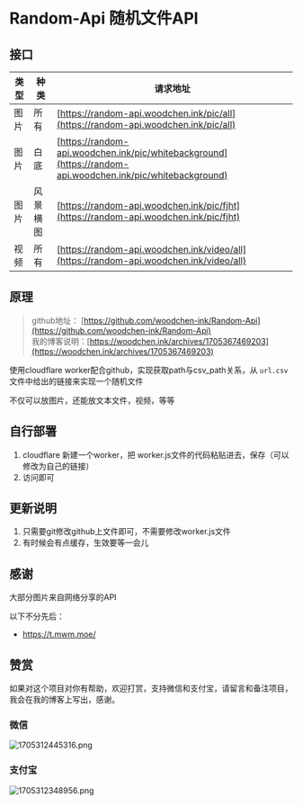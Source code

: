 # Random-Api 随机文件API

## 接口

| 类型  | 种类     | 请求地址   | 
| ---- | ---------- | ---------------- | 
| 图片 | 所有     | [https://random-api.woodchen.ink/pic/all](https://random-api.woodchen.ink/pic/all) |
| 图片 | 白底   | [https://random-api.woodchen.ink/pic/whitebackground](https://random-api.woodchen.ink/pic/whitebackground) |
| 图片 | 风景横图 | [https://random-api.woodchen.ink/pic/fjht](https://random-api.woodchen.ink/pic/fjht) |
| 视频 | 所有 | [https://random-api.woodchen.ink/video/all](https://random-api.woodchen.ink/video/all) |


## 原理

> github地址： [https://github.com/woodchen-ink/Random-Api](https://github.com/woodchen-ink/Random-Api)  
> 我的博客说明：[https://woodchen.ink/archives/1705367469203](https://woodchen.ink/archives/1705367469203)

使用cloudflare worker配合github，实现获取path与csv_path关系，从 `url.csv` 文件中给出的链接来实现一个随机文件

不仅可以放图片，还能放文本文件，视频，等等

## 自行部署
                
1. cloudflare 新建一个worker，把 worker.js文件的代码粘贴进去，保存（可以修改为自己的链接）
2. 访问即可

## 更新说明

1. 只需要git修改github上文件即可，不需要修改worker.js文件
2. 有时候会有点缓存，生效要等一会儿


## 感谢
                
大部分图片来自网络分享的API
                
以下不分先后：
                
* https://t.mwm.moe/
                


## 赞赏

如果对这个项目对你有帮助，欢迎打赏，支持微信和支付宝，请留言和备注项目，我会在我的博客上写出，感谢。

### 微信

![1705312445316.png](https://cdn-img-r2.czl.net/2024/01/15/65a501199193b.png)

### 支付宝

![1705312348956.png](https://cdn-img-r2.czl.net/2024/01/15/65a50089b4b92.png)
